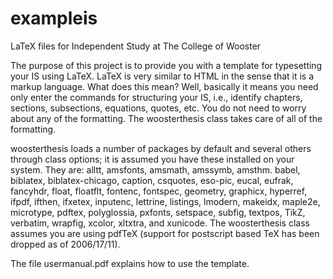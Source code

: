 # exampleis
LaTeX files for Independent Study at The College of Wooster

The purpose of this project is to provide you with a template for typesetting your IS using LaTeX. LaTeX is very similar to HTML in the sense that it is a markup language. What does this mean? Well, basically it means you need only enter the commands for structuring your IS, i.e., identify chapters, sections, subsections, equations, quotes, etc. You do not need to worry about any of the formatting. The woosterthesis class takes care of all of the formatting.

woosterthesis loads a number of packages by default and several others through class options; it is assumed you have these installed on your system. They are: alltt, amsfonts,
amsmath, amssymb, amsthm. babel, biblatex, biblatex-chicago, caption, csquotes, eso-pic, eucal, eufrak, fancyhdr, float, floatflt, fontenc, fontspec, geometry, graphicx, hyperref, ifpdf, ifthen,
ifxetex, inputenc, lettrine, listings, lmodern, makeidx, maple2e, microtype, pdftex, polyglossia, pxfonts, setspace, subfig, textpos, TikZ, verbatim, wrapfig, xcolor,
xltxtra, and xunicode. The woosterthesis class assumes you are using pdfTeX (support for postscript based TeX has been dropped as of 2006/17/11).

The file usermanual.pdf explains how to use the template.
